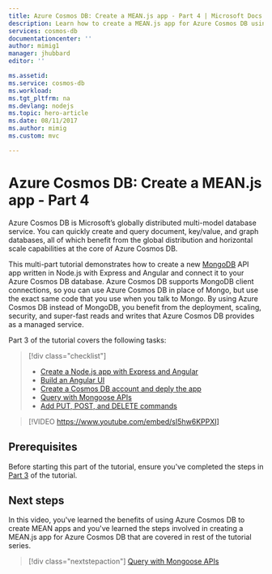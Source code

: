 ```yaml
---
title: Azure Cosmos DB: Create a MEAN.js app - Part 4 | Microsoft Docs
description: Learn how to create a MEAN.js app for Azure Cosmos DB using the exact same APIs you use for MongoDB. 
services: cosmos-db
documentationcenter: ''
author: mimig1
manager: jhubbard
editor: ''

ms.assetid: 
ms.service: cosmos-db
ms.workload: 
ms.tgt_pltfrm: na
ms.devlang: nodejs
ms.topic: hero-article
ms.date: 08/11/2017
ms.author: mimig
ms.custom: mvc

---
```

# Azure Cosmos DB: Create a MEAN.js app - Part 4

Azure Cosmos DB is Microsoft’s globally distributed multi-model database service. You can quickly create and query document, key/value, and graph databases, all of which benefit from the global distribution and horizontal scale capabilities at the core of Azure Cosmos DB. 

This multi-part tutorial demonstrates how to create a new [MongoDB](mongodb-introduction.md) API app written in Node.js with Express and Angular and connect it to your Azure Cosmos DB database. Azure Cosmos DB supports MongoDB client connections, so you can use Azure Cosmos DB in place of Mongo, but use the exact same code that you use when you talk to Mongo. By using Azure Cosmos DB instead of MongoDB, you benefit from the deployment, scaling, security, and super-fast reads and writes that Azure Cosmos DB provides as a managed service. 

Part 3 of the tutorial covers the following tasks:

> [!div class="checklist"]
> * [Create a Node.js app with Express and Angular](tutorial-develop-mongodb-nodejs-part2.md)
> * [Build an Angular UI](tutorial-develop-mongodb-nodejs-part3.md)
> * [Create a Cosmos DB account and deply the app](tutorial-develop-mongodb-nodejs-part4.md) 
> * [Query with Mongoose APIs](tutorial-develop-mongodb-nodejs-part5.md)
> * [Add PUT, POST, and DELETE commands](tutorial-develop-mongodb-nodejs-part6.md)

> [!VIDEO https://www.youtube.com/embed/sI5hw6KPPXI]

## Prerequisites

Before starting this part of the tutorial, ensure you've completed the steps in [Part 3](tutorial-develop-mongodb-nodejs-part3.md) of the tutorial.

## Next steps

In this video, you've learned the benefits of using Azure Cosmos DB to create MEAN apps and you've learned the steps involved in creating a MEAN.js app for Azure Cosmos DB that are covered in rest of the tutorial series. 

> [!div class="nextstepaction"]
> [Query with Mongoose APIs](tutorial-develop-mongodb-nodejs-part5.md)
